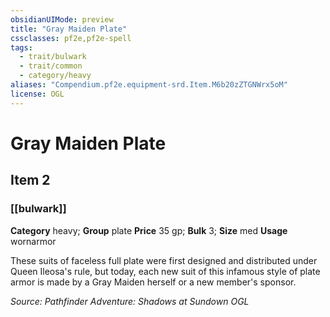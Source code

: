 ```yaml
---
obsidianUIMode: preview
title: "Gray Maiden Plate"
cssclasses: pf2e,pf2e-spell
tags:
  - trait/bulwark
  - trait/common
  - category/heavy
aliases: "Compendium.pf2e.equipment-srd.Item.M6b20zZTGNWrx5oM"
license: OGL
---
```

# Gray Maiden Plate
## Item 2
### [[bulwark]]

**Category** heavy; **Group** plate
**Price** 35 gp; 
**Bulk** 3; **Size** med
**Usage** wornarmor

These suits of faceless full plate were first designed and distributed under Queen Ileosa's rule, but today, each new suit of this infamous style of plate armor is made by a Gray Maiden herself or a new member's sponsor.

*Source: Pathfinder Adventure: Shadows at Sundown*
*OGL*